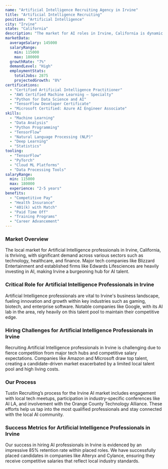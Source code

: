 ```yaml
---
name: "Artificial Intelligence Recruiting Agency in Irvine"
title: "Artificial Intelligence Recruiting"
position: "Artificial Intelligence"
city: "Irvine"
state: "California"
description: "The market for AI roles in Irvine, California is dynamic and competitive, demanding a blend of technical and analytical skills."
marketData:
  averageSalary: 145000
  salaryRange:
    min: 115000
    max: 180000
  growthRate: "7%"
  demandLevel: "High"
  employmentStats:
    totalJobs: 2875
    projectedGrowth: "8%"
certifications:
  - "Certified Artificial Intelligence Practitioner"
  - "AWS Certified Machine Learning – Specialty"
  - "Python for Data Science and AI"
  - "TensorFlow Developer Certificate"
  - "Microsoft Certified: Azure AI Engineer Associate"
skills:
  - "Machine Learning"
  - "Data Analysis"
  - "Python Programming"
  - "TensorFlow"
  - "Natural Language Processing (NLP)"
  - "Deep Learning"
  - "Statistics"
tooling:
  - "TensorFlow"
  - "PyTorch"
  - "Cloud ML Platforms"
  - "Data Processing Tools"
salaryRange:
  min: 115000
  max: 180000
  experience: "2-5 years"
benefits:
  - "Competitive Pay"
  - "Health Insurance"
  - "401(k) with Match"
  - "Paid Time Off"
  - "Training Programs"
  - "Career Advancement"
---
```


### Market Overview
The local market for Artificial Intelligence professionals in Irvine, California, is thriving, with significant demand across various sectors such as technology, healthcare, and finance. Major tech companies like Blizzard Entertainment and established firms like Edwards Lifesciences are heavily investing in AI, making Irvine a burgeoning hub for AI talent.
### Critical Role for Artificial Intelligence Professionals in Irvine
Artificial Intelligence professionals are vital to Irvine's business landscape, fueling innovation and growth within key industries such as gaming, biotech, and enterprise software. Notable companies like Google, with its AI lab in the area, rely heavily on this talent pool to maintain their competitive edge.

### Hiring Challenges for Artificial Intelligence Professionals in Irvine
Recruiting Artificial Intelligence professionals in Irvine is challenging due to fierce competition from major tech hubs and competitive salary expectations. Companies like Amazon and Microsoft draw top talent, creating a candidate-driven market exacerbated by a limited local talent pool and high living costs.

### Our Process
Tustin Recruiting’s process for the Irvine AI market includes engagement with local tech meetups, participation in industry-specific conferences like AI LA, and involvement with the Orange County Technology Alliance. These efforts help us tap into the most qualified professionals and stay connected with the local AI community.

### Success Metrics for Artificial Intelligence Professionals in Irvine
Our success in hiring AI professionals in Irvine is evidenced by an impressive 85% retention rate within placed roles. We have successfully placed candidates in companies like Alteryx and Cylance, ensuring they receive competitive salaries that reflect local industry standards.